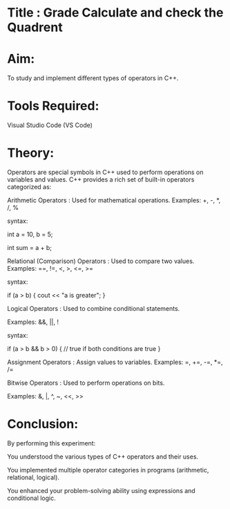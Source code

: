 # Title : Grade Calculate and check the Quadrent

# Aim:

To study and implement different types of operators in C++.

# Tools Required:

Visual Studio Code (VS Code)

# Theory:

Operators are special symbols in C++ used to perform operations on variables and values. C++ provides a rich set of built-in operators categorized as:

Arithmetic Operators : Used for mathematical operations.
Examples: +, -, *, /, %

syntax:

int a = 10, b = 5;

int sum = a + b;

Relational (Comparison) Operators : Used to compare two values.
Examples: ==, !=, <, >, <=, >=

syntax:

if (a > b) { cout << "a is greater"; }

Logical Operators : Used to combine conditional statements.

Examples: &&, ||, !

syntax:

if (a > b && b > 0) { // true if both conditions are true }

Assignment Operators : Assign values to variables.
Examples: =, +=, -=, *=, /=

Bitwise Operators : Used to perform operations on bits.

Examples: &, |, ^, ~, <<, >>

# Conclusion:

By performing this experiment:

You understood the various types of C++ operators and their uses.

You implemented multiple operator categories in programs (arithmetic, relational, logical).

You enhanced your problem-solving ability using expressions and conditional logic.
